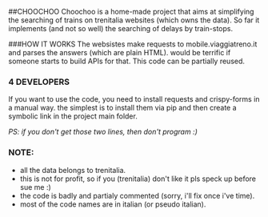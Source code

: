 ##CHOOCHOO
Choochoo is a home-made project that aims at simplifying the searching of trains on trenitalia websites (which owns the data).
So far it implements (and not so well) the searching of delays by train-stops. 

###HOW IT WORKS
The websistes make requests to mobile.viaggiatreno.it and parses the answers (which are plain HTML).
would be terrific if someone starts to build APIs for that. 
This code can be partially reused.

### 4 DEVELOPERS
If you want to use the code, you need to install requests and crispy-forms in a manual way.
the simplest is to install them via pip and then create a symbolic link in the project main folder.   

*PS: if you don't get those two lines, then don't program :)*

### NOTE:
- all the data belongs to trenitalia.
- this is not for profit, so if you (trenitalia) don't like it pls speck up before sue me :)
- the code is badly and partialy commented (sorry, i'll fix once i've time).
- most of the code names are in italian (or pseudo italian).

